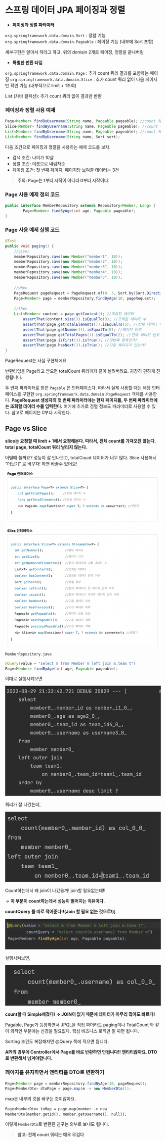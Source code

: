 # 스프링 데이터 JPA 페이징과 정렬

- **페이징과 정렬 파라미터**

`org.springframework.data.domain.Sort` : 정렬 기능
`org.springframework.data.domain.Pageable` : 페이징 기능 (내부에 Sort 포함)

세부구현은 알아서 하라고 하고, 위의 domain 2개로 페이징, 정렬을 끝내버림

- **특별한 반환 타입**

`org.springframework.data.domain.Page` : 추가 count 쿼리 결과를 포함하는 페이징
`org.springframework.data.domain.Slice` : 추가 count 쿼리 없이 다음 페이지만 확인 가능
(내부적으로 limit + 1조회)

List (자바 컬렉션): 추가 count 쿼리 없이 결과만 반환

### 페이징과 정렬 사용 예제

```java
Page<Member> findByUsername(String name, Pageable pageable); //count 쿼리 사용
Slice<Member> findByUsername(String name, Pageable pageable); //count 쿼리 사용 안함
List<Member> findByUsername(String name, Pageable pageable); //count 쿼리 사용 안함
List<Member> findByUsername(String name, Sort sort);
```

다음 조건으로 페이징과 정렬을 사용하는 예제 코드를 보자.

- 검색 조건: 나이가 10살
- 정렬 조건: 이름으로 내림차순
- 페이징 조건: 첫 번째 페이지, 페이지당 보여줄 데이터는 3건

> **주의: Page는 1부터 시작이 아니라 0부터 시작이다.**
> 

### Page 사용 예제 정의 코드

```java
public interface MemberRepository extends Repository<Member, Long> {
		Page<Member> findByAge(int age, Pageable pageable);
}
```

### Page 사용 예제 실행 코드

```java
@Test
public void paging() {
    //given
    memberRepository.save(new Member("member1", 10));
    memberRepository.save(new Member("member2", 10));
    memberRepository.save(new Member("member3", 10));
    memberRepository.save(new Member("member4", 10));
    memberRepository.save(new Member("member5", 10));

    //when
    PageRequest pageRequest = PageRequest.of(0, 3, Sort.by(Sort.Direction.DESC, "username"));
    Page<Member> page = memberRepository.findByAge(10, pageRequest);

    //then
    List<Member> content = page.getContent(); //조회된 데이터
		assertThat(content.size()).isEqualTo(3); //조회된 데이터 수
		assertThat(page.getTotalElements()).isEqualTo(5); //전체 데이터 수
		assertThat(page.getNumber()).isEqualTo(0); //페이지 번호
		assertThat(page.getTotalPages()).isEqualTo(2); //전체 페이지 번호
		assertThat(page.isFirst()).isTrue(); //첫번째 항목인가?
		assertThat(page.hasNext()).isTrue(); //다음 페이지가 있는가?
}
```

PageRequest는 사실 구현체에요

반환타입을 Page라고 받으면  totalCount 쿼리까지 같이 날려버려요.
굉장히 편하게 진행됩니다.

두 번째 파라미터로 받은 `Pagable` 은 인터페이스다. 따라서 실제 사용할 때는 해당 인터페이스를 구현한 `org.springframework.data.domain.PageRequest` 객체를 사용한다.
**PageRequest 생성자의 첫 번째 파라미터에는 현재 페이지를, 두 번째 파라미터에는 조회할 데이터 수를 입력한다.** 여기에 추가로 정렬 정보도 파라미터로 사용할 수 있다. 참고로 페이지는 0부터 시작한다.

## Page vs Slice

**slice는 요청할 때 limit + 1해서 요청해본다. 따라서, 전체 count를 가져오진 않는다.
total page, totalCount 쿼리 날리지 않는다.**

어떨때 쓸까요? 성능이 잘 안나오고, totalCount 데이터가 너무 많다. Slice 사용해서 “더보기” 로 바꾸자! 하면 바꿀수 있어요!

![Untitled](%E1%84%89%E1%85%B3%E1%84%91%E1%85%B3%E1%84%85%E1%85%B5%E1%86%BC%20%E1%84%83%E1%85%A6%E1%84%8B%E1%85%B5%E1%84%90%E1%85%A5%20JPA%20%E1%84%91%E1%85%A6%E1%84%8B%E1%85%B5%E1%84%8C%E1%85%B5%E1%86%BC%E1%84%80%E1%85%AA%20%E1%84%8C%E1%85%A5%E1%86%BC%E1%84%85%E1%85%A7%E1%86%AF%20495e1103e12047789e0021f34afb0098/Untitled.png)

`MemberRepository.java`

```java
@Query(value = "select m from Member m left join m.team t")
Page<Member> findByAge(int age, Pageable pageable);
```

이대로 실행시켜보면

![Untitled](%E1%84%89%E1%85%B3%E1%84%91%E1%85%B3%E1%84%85%E1%85%B5%E1%86%BC%20%E1%84%83%E1%85%A6%E1%84%8B%E1%85%B5%E1%84%90%E1%85%A5%20JPA%20%E1%84%91%E1%85%A6%E1%84%8B%E1%85%B5%E1%84%8C%E1%85%B5%E1%86%BC%E1%84%80%E1%85%AA%20%E1%84%8C%E1%85%A5%E1%86%BC%E1%84%85%E1%85%A7%E1%86%AF%20495e1103e12047789e0021f34afb0098/Untitled%201.png)

쿼리가 잘 나갔는데, 

![Untitled](%E1%84%89%E1%85%B3%E1%84%91%E1%85%B3%E1%84%85%E1%85%B5%E1%86%BC%20%E1%84%83%E1%85%A6%E1%84%8B%E1%85%B5%E1%84%90%E1%85%A5%20JPA%20%E1%84%91%E1%85%A6%E1%84%8B%E1%85%B5%E1%84%8C%E1%85%B5%E1%86%BC%E1%84%80%E1%85%AA%20%E1%84%8C%E1%85%A5%E1%86%BC%E1%84%85%E1%85%A7%E1%86%AF%20495e1103e12047789e0021f34afb0098/Untitled%202.png)

Count하는데서 왜 join이 나갔을까! join할 필요없는데!!

→ **이 부분이 count하는데서 성능이 떨어지는 이유이다.**

**countQuery 를 따로 적어준다!!(Join 할 필요 없는 것으로!)]** 

![Untitled](%E1%84%89%E1%85%B3%E1%84%91%E1%85%B3%E1%84%85%E1%85%B5%E1%86%BC%20%E1%84%83%E1%85%A6%E1%84%8B%E1%85%B5%E1%84%90%E1%85%A5%20JPA%20%E1%84%91%E1%85%A6%E1%84%8B%E1%85%B5%E1%84%8C%E1%85%B5%E1%86%BC%E1%84%80%E1%85%AA%20%E1%84%8C%E1%85%A5%E1%86%BC%E1%84%85%E1%85%A7%E1%86%AF%20495e1103e12047789e0021f34afb0098/Untitled%203.png)

실행시켜보면, 

![Untitled](%E1%84%89%E1%85%B3%E1%84%91%E1%85%B3%E1%84%85%E1%85%B5%E1%86%BC%20%E1%84%83%E1%85%A6%E1%84%8B%E1%85%B5%E1%84%90%E1%85%A5%20JPA%20%E1%84%91%E1%85%A6%E1%84%8B%E1%85%B5%E1%84%8C%E1%85%B5%E1%86%BC%E1%84%80%E1%85%AA%20%E1%84%8C%E1%85%A5%E1%86%BC%E1%84%85%E1%85%A7%E1%86%AF%20495e1103e12047789e0021f34afb0098/Untitled%204.png)

**count할 때 Simple해졌다!  ⇒ JOIN이 없기 때문에  데이터가 아무리 많아도 빠르다!**

Pagable, Page가 등장하면서 JPQL을 직접 짜더라도
paging이나 TotalCount 와 같이 외적인 부분에는 신경쓸 필요없다.
핵심 비즈니스 로직만 잘 짜면 됩니다.

Sorting 조건도 복잡해지면 @Query 쪽에 적으면 됩니다.

**API의 경우에 Controller에서 Page를 바로 반환하면 안됩니다!! 엔티티잖아요.
DTO로 변환해서 넘겨야합니다.**

### 페이지를 유지하면서 엔티티를 DTO로 변환하기

```java
Page<Member> page = memberRepository.findByAge(10, pageRequest);
Page<MemberDto> dtoPage = page.map(m -> new MemberDto());
```

map은 내부의 것을 바꾸는 것이잖아요.

`Page<MemberDto> toMap = page.map(member -> new MemberDto(member.getId(), member.getUsername(), null));`

이렇게 `MemberDto`로 변환된 친구는 외부로 보내도 됩니다.

> **참고: 전체 count 쿼리는 매우 무겁다**
>